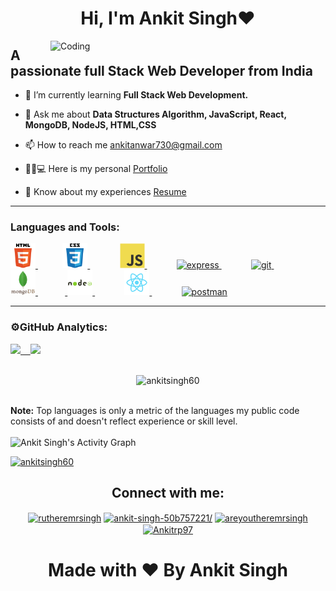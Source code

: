 <h1 align="center">Hi, I'm Ankit Singh❤️</h1>

<img align="right" alt="Coding" width="440" height="" src="https://developersgd.com/image/motive1.gif"/>  


<h2 align="left">A passionate full Stack Web Developer from India</h2>

<!-- <p align="right"> <img src="https://komarev.com/ghpvc/?username=ankitsingh60&label=Profile%20views&color=0e75b6&style=flat" alt="ankitsingh60" /> </p> -->



<!-- <p align="left"> <a href="https://twitter.com/rutheremrsingh" target="blank"><img src="https://img.shields.io/twitter/follow/rutheremrsingh?logo=twitter&style=for-the-badge" alt="rutheremrsingh" /></a> </p> -->




- 🌱 I’m currently learning **Full Stack Web Development.**

- 💬 Ask me about **Data Structures Algorithm, JavaScript, React, MongoDB, NodeJS, HTML,CSS**

- 📫 How to reach me ankitanwar730@gmail.com

- 👨‍💻💻 Here is my personal [Portfolio](www.google.com)

-  🧑‍ Know about my experiences [Resume](https://drive.google.com/file/d/1_Ei7MEoqEJCEr268vxkAOtzo-GrmN-zD/view?usp=sharing)


<hr>

<h3 align="left">Languages and Tools:</h3>      
<!-- <br> -->

<p align="left"> <a href="https://www.w3.org/html/" target="_blank" rel="noreferrer"> <img src="https://raw.githubusercontent.com/devicons/devicon/master/icons/html5/html5-original-wordmark.svg" alt="html5" width="40" height="40"/> </a> &nbsp &nbsp  &nbsp &nbsp &nbsp <a href="https://www.w3schools.com/css/" target="_blank" rel="noreferrer"> <img src="https://raw.githubusercontent.com/devicons/devicon/master/icons/css3/css3-original-wordmark.svg" alt="css3" width="40" height="40"/> </a> &nbsp &nbsp &nbsp  &nbsp &nbsp &nbsp  <a href="https://developer.mozilla.org/en-US/docs/Web/JavaScript" target="_blank" rel="noreferrer"> <img src="https://raw.githubusercontent.com/devicons/devicon/master/icons/javascript/javascript-original.svg" alt="javascript" width="40" height="40"/> </a> &nbsp &nbsp &nbsp  &nbsp &nbsp &nbsp <a href="https://expressjs.com" target="_blank" rel="noreferrer"> <img src="https://www.chrisjmendez.com/content/images/2018/12/ExpressJS.jpg" alt="express" width="40" height="40"/> </a>&nbsp &nbsp &nbsp  &nbsp &nbsp &nbsp <a href="https://git-scm.com/" target="_blank" rel="noreferrer"> <img src="https://www.vectorlogo.zone/logos/git-scm/git-scm-icon.svg" alt="git" width="40" height="40"/> </a>  &nbsp &nbsp &nbsp  &nbsp &nbsp &nbsp <a href="https://www.mongodb.com/" target="_blank" rel="noreferrer"> <img src="https://raw.githubusercontent.com/devicons/devicon/master/icons/mongodb/mongodb-original-wordmark.svg" alt="mongodb" width="40" height="40"/> </a>  &nbsp &nbsp &nbsp  &nbsp &nbsp &nbsp<a href="https://nodejs.org" target="_blank" rel="noreferrer"> <img src="https://raw.githubusercontent.com/devicons/devicon/master/icons/nodejs/nodejs-original-wordmark.svg" alt="nodejs" width="40" height="40"/> </a> &nbsp &nbsp &nbsp  &nbsp &nbsp &nbsp <a href="https://www.w3.org/html/" target="_blank" rel="noreferrer"> <img src="https://raw.githubusercontent.com/github/explore/80688e429a7d4ef2fca1e82350fe8e3517d3494d/topics/react/react.png" alt="html5" width="40" height="40"/> </a>  &nbsp &nbsp &nbsp  &nbsp &nbsp &nbsp <a href="https://postman.com" target="_blank" rel="noreferrer"> <img src="https://www.vectorlogo.zone/logos/getpostman/getpostman-icon.svg" alt="postman" width="40" height="40"/> </a> </p>
<hr>


<!-- <h3 align="left">GitHub Stats:</h3>


<p><img width="50%"  src="https://github-readme-stats.vercel.app/api?username=AnkitSingh60&show_icons=true&theme=radical" alt="ankitsingh60" /></p>

<p><img width="50%" src="https://github-readme-stats.vercel.app/api/top-langs?username=ankitsingh60&show_icons=true&theme=radical&locale=en&layout=compact" alt="ankitsingh60" /></p> -->

<div>
<h3>⚙GitHub Analytics:</h3>
<a href="https://github.com/ankitsingh60">
  <img height="165em" src="https://github-readme-stats.vercel.app/api?username=ankitsingh60&show_icons=true&theme=radical" />
  &nbsp&nbsp&nbsp<img height="165em" src="https://github-readme-stats.vercel.app/api/top-langs?username=ankitsingh60&show_icons=true&theme=radical&locale=en&layout=compact" />
</a>
 </div>
 <br/>
 
  <div align="center">
   <p><img  width="450"  src="https://github-readme-streak-stats.herokuapp.com/?user=ankitsingh60&theme=radical" alt="ankitsingh60" /></p>
   </div>
 <br/>
   <b>Note:</b> Top languages is only a metric of the languages my public code consists of and doesn't reflect experience or skill level.
<br/>
<br/>

 <img alt="Ankit Singh's Activity Graph" src="https://activity-graph.herokuapp.com/graph?username=ankitsingh60&bg_color=0D1117&color=5BCDEC&line=5BCDEC&point=FFFFFF&hide_border=true" />

<!-- <p><img  width="50%" align="center" src="https://github-readme-streak-stats.herokuapp.com/?user=ankitsingh60&theme=radical" alt="ankitsingh60" /></p> -->

<p align="left" > <a href="https://github.com/ryo-ma/github-profile-trophy"><img  width="1500" src="https://github-profile-trophy.vercel.app/?username=ankitsingh60&theme=radical" alt="ankitsingh60" /></a> </p>

<h2 align="center">Connect with me:</h2>
<p align="center">
<a href="https://twitter.com/rutheremrsingh" target="blank"><img align="center" src="https://raw.githubusercontent.com/rahuldkjain/github-profile-readme-generator/master/src/images/icons/Social/twitter.svg" alt="rutheremrsingh" height="30" width="40" /></a>
<a href="https://linkedin.com/in/ankit-singh-50b757221/" target="blank"><img align="center" src="https://raw.githubusercontent.com/rahuldkjain/github-profile-readme-generator/master/src/images/icons/Social/linked-in-alt.svg" alt="ankit-singh-50b757221/" height="30" width="40" /></a>
<a href="https://instagram.com/areyoutheremrsingh" target="blank"><img align="center" src="https://raw.githubusercontent.com/rahuldkjain/github-profile-readme-generator/master/src/images/icons/Social/instagram.svg" alt="areyoutheremrsingh" height="30" width="40" /></a>
<a href="https://facebook.com/ankitrp97" target="blank"><img align="center" src="https://raw.githubusercontent.com/rahuldkjain/github-profile-readme-generator/master/src/images/icons/Social/facebook.svg" alt="Ankitrp97" height="30" width="40" /></a>  
</p> 
<h1 align="center">Made with ❤️ By Ankit Singh</h1>
